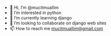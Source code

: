 - 👋 Hi, I’m @mucitmuallim
- 👀 I’m interested in python
- 🌱 I’m currently learning django
- 💞️ I’m looking to collaborate on django web sites
- 📫 How to reach me mucitmuallim@gmail.com

<!---
mucitmuallim/mucitmuallim is a ✨ special ✨ repository because its `README.md` (this file) appears on your GitHub profile.
You can click the Preview link to take a look at your changes.
--->
